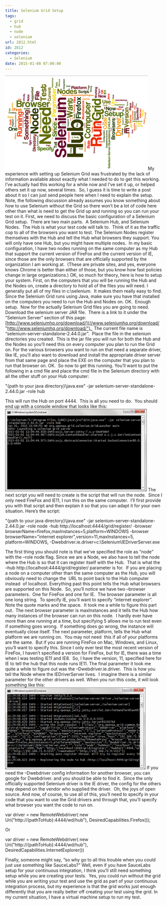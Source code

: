 ```yaml
---
title: Selenium Grid Setup
tags:
  - grid
  - hub
  - node
  - selenium
url: 2812.html
id: 2812
categories:
  - Selenium
date: 2015-01-08 07:00:00
---
```


![SeleniumGridSetup](/uploads/2015/01/SeleniumGridSetup.png "SeleniumGridSetup")My experience with setting up Selenium Grid was frustrated by the lack of information available about exactly what I needed to do to get this working. I’ve actually had this working for a while now and I’ve set it up, or helped others set it up now, several times.  So, I guess it is time to write a post about it so I can just send people here when I need to explain the setup. Note, the following discussion already assumes you know something about how to use Selenium without the Grid so there won’t be a lot of code here other than what is need to get the Grid up and running so you can run your test on it.  First, we need to discuss the basic configuration of a Selenium Grid setup.  There are two main parts.  A Selenium Hub, and Selenium Nodes.  The Hub is what your test code will talk to.  Think of it as the traffic cop to all of the browsers you want to test. The Selenium Nodes register themselves with the Hub and tell the Hub what browsers they support. You will only have one Hub, but you might have multiple nodes.  In my basic configuration, I have two nodes running on the same computer as my Hub that support the current version of FireFox and the current version of IE, since those are the only browsers that are officially supported by the organization I am working at.  (These are private sites, and yes, everyone knows Chrome is better than either of those, but you know how fast policies change in large organizations.) OK, so much for theory, here is how to setup your system. First, on the computers that you will be running the Hub and the Nodes on, create a directory to hold all of the files you will need. I generally put all of my files in c:\\selenium.  It makes them really easy to find. Since the Selenium Grid runs using Java, make sure you have that installed on the computers you need to run the Hub and Nodes on. OK.  Enough setup.  Now for the actually Selenium Grid files you are going to need. Download the selenium server JAR file.  There is a link to it under the “Selenium Server” section of this page: [http://www.seleniumhq.org/download/](//www.seleniumhq.org/download/ "http://www.seleniumhq.org/download/").  The current file name is “selenium-server-standalone-2.44.0.jar”.  Place the file in the selenium directories you created.  This is the jar file you will run for both the Hub and the Nodes so you’ll need this on every computer you plan to run the Grid on. For the various browsers you want to run on that need a separate driver, like IE, you’ll also want to download and install the appropriate driver server from that same page and place the EXE on the computer that you plan to run that browser on. OK.  So now to get this running. You’ll want to put the following in a cmd file and place the cmd file in the Selenium directory with all the other stuff on your Hub computer:

"{path to your java directory}\\java.exe" -jar 
    selenium-server-standalone-2.44.0.jar -role hub

This will run the Hub on port 4444.  This is all you need to do.  You should end up with a console window that looks like this: ![Hub](/uploads/2015/01/Hub1.png "Hub") The next script you will need to create is the script that will run the node.  Since I only need FireFox and IE11, I run this on the same computer.  I’ll first provide you with that script and then explain it so that you can adapt it for your own situation. Here’s the script:

"{path to your java directory}\\java.exe" -jar 
    selenium-server-standalone-2.44.0.jar -role 
    node -hub http://localhost:4444/grid/register/ -browser     
    browserName=firefox,maxInstances=5,platform=WINDOWS -browser 
    browserName="internet explorer",version=11,maxInstances=5,
    platform=WINDOWS, 
    -Dwebdriver.ie.driver=c:\\Selenium\\IEDriverServer.exe

The first thing you should note is that we’ve specified the role as “node” with the –role node flag. Since we are a Node, we also have to tell the node where the Hub is so that it can register itself with the Hub.  That is what the –hub http://localhost:4444/grid/register/ parameter is for.  If you are placing a node on a computer other than the same computer as the Hub, you will obviously need to change the  URL to point back to the Hub computer instead  of localhost. Everything past this point tells the Hub what browsers are supported on this Node.  So, you’ll notice we have two –browser parameters.  One for FireFox and one for IE.  The browser parameter is all one long string.  To specify IE, you’ll want to specify “internet explorer”.  Note the quote marks and the space.  It took me a while to figure this part out.  The next browser parameter is maxInstances and it tells the Hub how many instances of the browser can run on this node.  I hardly ever have more than one running at a time, but specifying 5 allows me to run test even if something goes wrong.  If something does go wrong, the instance will eventually close itself. The next parameter, platform, tells the Hub what platform we are running on.  You may not need  this if all of your platforms are the same.  But if you are running FireFox on Mac, Windows, and Linux, you’ll want to specify this. Since I only ever test the most recent version of FireFox, I haven’t specified a version for FireFox, but for IE, there was a time when I was testing IE11 and IE8.  So, I have the version, 11, specified here for IE to tell the hub that this node runs IE11. The final parameter it took me quite a while to figure out was the –Dwebdriver.ie.driver.  This is how you tell the Node where the IEDriverServer lives.  I imagine there is a similar parameter for the other drivers as well. When you run this code, it will look something like this: ![Node](/uploads/2015/01/Node1.png "Node") If you need the –Dwebdriver config information for another browser, you can google for Dwebdriver. and you should be able to find it.  Since the only officially supported Selenium driver is the IE driver, the config for the others may depend on the vendor who supplied the driver.  Oh, the joys of open source. And now, of course, to use all of this, you’ll need to specify in your code that you want to use the Grid drivers and through that, you’ll specify what browser you want the code to run on.

var driver = new RemoteWebdriver(
    new Uri("http://{pathToHub}:4444/wd/hub"), 
    DesiredCapabilities.Firefox());

Or

var driver = new RemoteWebdriver(
    new Uri("http://{pathToHub}:4444/wd/hub"), 
    DesiredCapabilities.InternetExplorer())

Finally, someone might say, “so why go to all this trouble when you could just use something like SauceLabs?” Well, even if you have SauceLabs setup for your continuous integration, I think you’ll still need something setup while you are creating your tests.  Yes, you could run without the grid while you are writing your test and use the grid as part of your continuous integration process, but my experience is that the grid works just enough differently that you are really better off creating your test using the grid. In my current situation, I have a virtual machine setup to run my test.
